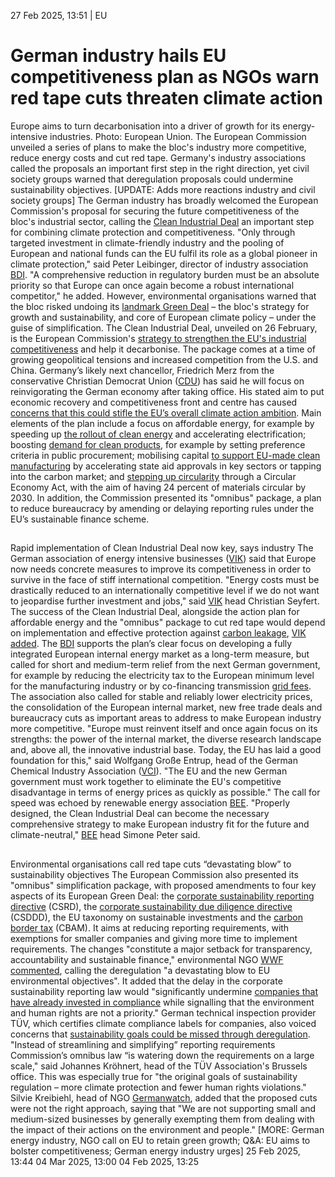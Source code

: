 27 Feb 2025, 13:51
| 
EU
# German industry hails EU competitiveness plan as NGOs warn red tape cuts threaten climate action
Europe aims to turn decarbonisation into a driver of growth for its energy-intensive industries. Photo: European Union.
The European Commission unveiled a series of plans to make the bloc's industry more competitive, reduce energy costs and cut red tape. Germany's industry associations called the proposals an important first step in the right direction, yet civil society groups warned that deregulation proposals could undermine sustainability objectives. [UPDATE: Adds more reactions industry and civil society groups]
The German industry has broadly welcomed the European Commission's proposal for securing the future competitiveness of the bloc's industrial sector, calling the [Clean Industrial Deal](https://commission.europa.eu/topics/eu-competitiveness/clean-industrial-deal_en) an important step for combining climate protection and competitiveness.
"Only through targeted investment in climate-friendly industry and the pooling of European and national funds can the EU fulfil its role as a global pioneer in climate protection," said Peter Leibinger, director of industry association [BDI](https://www.cleanenergywire.org/experts/bdi-federation-german-industries). "A comprehensive reduction in regulatory burden must be an absolute priority so that Europe can once again become a robust international competitor," he added.
However, environmental organisations warned that the bloc risked undoing its [landmark Green Deal](https://www.cleanenergywire.org/news/eu-sets-focus-climate-friendly-industry-2040-climate-target-proposal) – the bloc's strategy for growth and sustainability, and core of European climate policy – under the guise of simplification.
The Clean Industrial Deal, unveiled on 26 February, is the European Commission's [strategy to strengthen the EU's industrial competitiveness](https://www.cleanenergywire.org/factsheets/qa-eu-aims-bolster-competitiveness-through-clean-industrial-deal) and help it decarbonise. The package comes at a time of growing geopolitical tensions and increased competition from the U.S. and China. Germany’s likely next chancellor, Friedrich Merz from the conservative Christian Democrat Union ([CDU](https://www.cleanenergywire.org/experts/cdu-christian-democratic-union)) has said he will focus on reinvigorating the German economy after taking office. His stated aim to put economic recovery and competitiveness front and centre has caused [concerns that this could stifle the EU’s overall climate action ambition](https://www.cleanenergywire.org/news/german-chancellor-candidate-merz-must-walk-fine-line-between-restart-and-continuity-energy-and-climate).
Main elements of the plan include a focus on affordable energy, for example by speeding up [the rollout of clean energy](https://www.cleanenergywire.org/factsheets/qa-how-will-germany-support-expansion-renewables-future) and accelerating electrification; boosting [demand for clean products](https://www.cleanenergywire.org/climate-and-environmental-impacts-of-construction), for example by setting preference criteria in public procurement; mobilising capital [to support EU-made clean manufacturing](https://www.cleanenergywire.org/factsheets/qa-how-eu-aims-reign-false-green-claims-products) by accelerating state aid approvals in key sectors or tapping into the carbon market; and [stepping up circularity](https://www.cleanenergywire.org/dossiers/clean-resources-and-recycling-crucial-make-energy-transition-truly-sustainable) through a Circular Economy Act, with the aim of having 24 percent of materials circular by 2030. In addition, the Commission presented its "omnibus" package, a plan to reduce bureaucracy by amending or delaying reporting rules under the EU’s sustainable finance scheme.
## 
Rapid implementation of Clean Industrial Deal now key, says industry
The German association of energy intensive businesses ([VIK](https://www.cleanenergywire.org/experts/vik-association-energy-intensive-businesses)) said that Europe now needs concrete measures to improve its competitiveness in order to survive in the face of stiff international competition. "Energy costs must be drastically reduced to an internationally competitive level if we do not want to jeopardise further investment and jobs," said [VIK](https://www.cleanenergywire.org/experts/vik-association-energy-intensive-businesses) head Christian Seyfert. The success of the Clean Industrial Deal, alongside the action plan for affordable energy and the "omnibus" package to cut red tape would depend on implementation and effective protection against [carbon leakage](https://www.cleanenergywire.org/glossary/letter_c#carbon_leakage), [VIK](https://www.cleanenergywire.org/experts/vik-association-energy-intensive-businesses) [added](https://vik.de/media-release/eu-kommission-legt-clean-industrial-deal-vor-vik-mahnt-verbesserungen-der-standortbedingungen-an).
The [BDI](https://www.cleanenergywire.org/experts/bdi-federation-german-industries) supports the plan’s clear focus on developing a fully integrated European internal energy market as a long-term measure, but called for short and medium-term relief from the next German government, for example by reducing the electricity tax to the European minimum level for the manufacturing industry or by co-financing transmission [grid fees](https://www.cleanenergywire.org/glossary/letter_g#grid_fees). The association also called for stable and reliably lower electricity prices, the consolidation of the European internal market, new free trade deals and bureaucracy cuts as important areas to address to make European industry more competitive.
"Europe must reinvent itself and once again focus on its strengths: the power of the internal market, the diverse research landscape and, above all, the innovative industrial base. Today, the EU has laid a good foundation for this," said Wolfgang Große Entrup, head of the German Chemical Industry Association ([VCI](https://www.cleanenergywire.org/experts/vci-german-chemicals-industry-association)). "The EU and the new German government must work together to eliminate the EU's competitive disadvantage in terms of energy prices as quickly as possible."
The call for speed was echoed by renewable energy association [BEE](https://www.cleanenergywire.org/experts/bee-german-renewable-energy-federation). "Properly designed, the Clean Industrial Deal can become the necessary comprehensive strategy to make European industry fit for the future and climate-neutral," [BEE](https://www.cleanenergywire.org/experts/bee-german-renewable-energy-federation) head Simone Peter said.
## 
Environmental organisations call red tape cuts “devastating blow” to sustainability objectives
The European Commission also presented its "omnibus" simplification package, with proposed amendments to four key aspects of its European Green Deal: the [corporate sustainability reporting directive](https://www.cleanenergywire.org/news/uncertainty-abounds-over-german-governments-backtracking-eus-sustainability-reporting-rules) (CSRD), the [corporate sustainability due diligence directive](https://www.cleanenergywire.org/news/sustainable-finance-rules-set-fully-enter-real-economy-2025-finance-industry-initiative) (CSDDD), the EU taxonomy on sustainable investments and the [carbon border tax](https://www.cleanenergywire.org/news/german-companies-struggling-fulfil-cbam-emissions-reporting-requirements-consultancy) (CBAM). It aims at reducing reporting requirements, with exemptions for smaller companies and giving more time to implement requirements.
The changes "constitute a major setback for transparency, accountability and sustainable finance," environmental NGO [WWF](https://www.cleanenergywire.org/experts/wwf-germany) [commented](https://www.wwf.eu/?17206391/Von-der-Leyens-deregulation-omnibus-A-devastating-blow-to-EU-environmental-objectives), calling the deregulation "a devastating blow to EU environmental objectives". It added that the delay in the corporate sustainability reporting law would "significantly undermine [companies that have already invested in compliance](https://www.cleanenergywire.org/news/quarter-german-smes-already-compiling-sustainability-reports-survey) while signalling that the environment and human rights are not a priority."
German technical inspection provider TÜV, which certifies climate compliance labels for companies, also voiced concerns that [sustainability goals could be missed through deregulation](https://www.cleanenergywire.org/news/regulation-must-enable-markets-climate-neutral-products-german-certifier-tuv). "Instead of streamlining and simplifying” reporting requirements Commission’s omnibus law “is watering down the requirements on a large scale," said Johannes Kröhnert, head of the TÜV Association's Brussels office. This was especially true for "the original goals of sustainability regulation – more climate protection and fewer human rights violations."
Silvie Kreibiehl, head of NGO [Germanwatch](https://www.cleanenergywire.org/experts/germanwatch), added that the proposed cuts were not the right approach, saying that "We are not supporting small and medium-sized businesses by generally exempting them from dealing with the impact of their actions on the environment and people."
[MORE: German energy industry, NGO call on EU to retain green growth; Q&A: EU aims to bolster competitiveness; German energy industry urges]
25 Feb 2025, 13:44
04 Mar 2025, 13:00
04 Feb 2025, 13:25